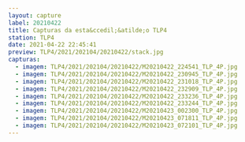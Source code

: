 ```yaml
---
layout: capture
label: 20210422
title: Capturas da esta&ccedil;&atilde;o TLP4
station: TLP4
date: 2021-04-22 22:45:41
preview: TLP4/2021/202104/20210422/stack.jpg
capturas:
  - imagem: TLP4/2021/202104/20210422/M20210422_224541_TLP_4P.jpg
  - imagem: TLP4/2021/202104/20210422/M20210422_230945_TLP_4P.jpg
  - imagem: TLP4/2021/202104/20210422/M20210422_231018_TLP_4P.jpg
  - imagem: TLP4/2021/202104/20210422/M20210422_232909_TLP_4P.jpg
  - imagem: TLP4/2021/202104/20210422/M20210422_233236_TLP_4P.jpg
  - imagem: TLP4/2021/202104/20210422/M20210422_233244_TLP_4P.jpg
  - imagem: TLP4/2021/202104/20210422/M20210423_002300_TLP_4P.jpg
  - imagem: TLP4/2021/202104/20210422/M20210423_071811_TLP_4P.jpg
  - imagem: TLP4/2021/202104/20210422/M20210423_072101_TLP_4P.jpg
---
```

